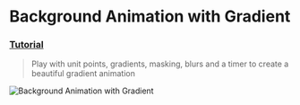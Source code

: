  # Background Animation with Gradient
 ### [Tutorial](https://designcode.io/swiftui-handbook-background-animation-gradient)
> Play with unit points, gradients, masking, blurs and a timer to create a beautiful gradient animation

![Background Animation with Gradient](https://github.com/mrgsdev/DesignCode/assets/157994617/7f59ad06-54eb-4712-aae5-5fefde93221e)
